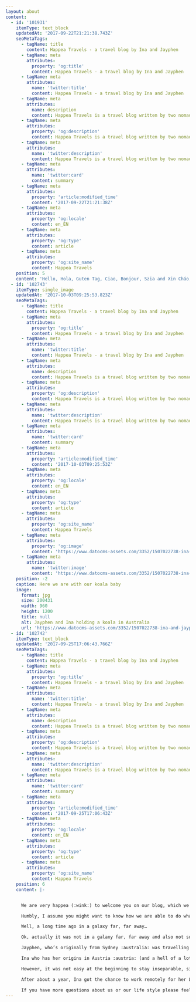 ```yaml
---
layout: about
content:
  - id: '101931'
    itemType: text_block
    updatedAt: '2017-09-22T21:21:38.743Z'
    seoMetaTags:
      - tagName: title
        content: Happea Travels - a travel blog by Ina and Jayphen
      - tagName: meta
        attributes:
          property: 'og:title'
          content: Happea Travels - a travel blog by Ina and Jayphen
      - tagName: meta
        attributes:
          name: 'twitter:title'
          content: Happea Travels - a travel blog by Ina and Jayphen
      - tagName: meta
        attributes:
          name: description
          content: Happea Travels is a travel blog written by two nomads exploring the earth while working from their laptops.
      - tagName: meta
        attributes:
          property: 'og:description'
          content: Happea Travels is a travel blog written by two nomads exploring the earth while working from their laptops.
      - tagName: meta
        attributes:
          name: 'twitter:description'
          content: Happea Travels is a travel blog written by two nomads exploring the earth while working from their laptops.
      - tagName: meta
        attributes:
          name: 'twitter:card'
          content: summary
      - tagName: meta
        attributes:
          property: 'article:modified_time'
          content: '2017-09-22T21:21:38Z'
      - tagName: meta
        attributes:
          property: 'og:locale'
          content: en_EN
      - tagName: meta
        attributes:
          property: 'og:type'
          content: article
      - tagName: meta
        attributes:
          property: 'og:site_name'
          content: Happea Travels
    position: 5
    content: 'Hello, Hola, Guten Tag, Ciao, Bonjour, Szia and Xin Cháo, fellow citizens of the world, travel enthusiasts and travellers to be.'
  - id: '102743'
    itemType: single_image
    updatedAt: '2017-10-03T09:25:53.823Z'
    seoMetaTags:
      - tagName: title
        content: Happea Travels - a travel blog by Ina and Jayphen
      - tagName: meta
        attributes:
          property: 'og:title'
          content: Happea Travels - a travel blog by Ina and Jayphen
      - tagName: meta
        attributes:
          name: 'twitter:title'
          content: Happea Travels - a travel blog by Ina and Jayphen
      - tagName: meta
        attributes:
          name: description
          content: Happea Travels is a travel blog written by two nomads exploring the earth while working from their laptops.
      - tagName: meta
        attributes:
          property: 'og:description'
          content: Happea Travels is a travel blog written by two nomads exploring the earth while working from their laptops.
      - tagName: meta
        attributes:
          name: 'twitter:description'
          content: Happea Travels is a travel blog written by two nomads exploring the earth while working from their laptops.
      - tagName: meta
        attributes:
          name: 'twitter:card'
          content: summary
      - tagName: meta
        attributes:
          property: 'article:modified_time'
          content: '2017-10-03T09:25:53Z'
      - tagName: meta
        attributes:
          property: 'og:locale'
          content: en_EN
      - tagName: meta
        attributes:
          property: 'og:type'
          content: article
      - tagName: meta
        attributes:
          property: 'og:site_name'
          content: Happea Travels
      - tagName: meta
        attributes:
          property: 'og:image'
          content: 'https://www.datocms-assets.com/3352/1507022738-ina-and-jayphen-holding-a-koala.jpg?'
      - tagName: meta
        attributes:
          name: 'twitter:image'
          content: 'https://www.datocms-assets.com/3352/1507022738-ina-and-jayphen-holding-a-koala.jpg?'
    position: -2
    caption: Here we are with our koala baby
    image:
      format: jpg
      size: 200431
      width: 960
      height: 1200
      title: null
      alt: Jayphen and Ina holding a koala in Australia
      url: 'https://www.datocms-assets.com/3352/1507022738-ina-and-jayphen-holding-a-koala.jpg?'
  - id: '102742'
    itemType: text_block
    updatedAt: '2017-09-25T17:06:43.766Z'
    seoMetaTags:
      - tagName: title
        content: Happea Travels - a travel blog by Ina and Jayphen
      - tagName: meta
        attributes:
          property: 'og:title'
          content: Happea Travels - a travel blog by Ina and Jayphen
      - tagName: meta
        attributes:
          name: 'twitter:title'
          content: Happea Travels - a travel blog by Ina and Jayphen
      - tagName: meta
        attributes:
          name: description
          content: Happea Travels is a travel blog written by two nomads exploring the earth while working from their laptops.
      - tagName: meta
        attributes:
          property: 'og:description'
          content: Happea Travels is a travel blog written by two nomads exploring the earth while working from their laptops.
      - tagName: meta
        attributes:
          name: 'twitter:description'
          content: Happea Travels is a travel blog written by two nomads exploring the earth while working from their laptops.
      - tagName: meta
        attributes:
          name: 'twitter:card'
          content: summary
      - tagName: meta
        attributes:
          property: 'article:modified_time'
          content: '2017-09-25T17:06:43Z'
      - tagName: meta
        attributes:
          property: 'og:locale'
          content: en_EN
      - tagName: meta
        attributes:
          property: 'og:type'
          content: article
      - tagName: meta
        attributes:
          property: 'og:site_name'
          content: Happea Travels
    position: 6
    content: |-


      We are very happea (:wink:) to welcome you on our blog, which we created to share our experiences, adventures and a bunch of travel tips with all of you, who happen to visit places, that we have visited in the past year already, or to take you live on one of our current adventures with us.

      Humbly, I assume you might want to know how we are able to do what we are doing and how we got here in the first place. 

      Well, a long time ago in a galaxy far, far away…

      Ok, actually it was not in a galaxy far, far away and also not such a long time ago but more like London area about a year and a bit, that Jayphen and Ina met in Battersea Park playing frisbee, drinking beers and wine and were inseparable ever since. 

      Jayphen, who’s originally from Sydney :australia: was travelling Europe already at that time, staying in London for a couple of months, working remotely as a designer and developer for an Australian start up. 

      Ina who has her origins in Austria :austria: (and a hell of a lot of Eastern European roots) studied in the UK and just started her second year of working for a production company in London as a designer and animator. 

      However, it was not easy at the beginning to stay inseparable, since Jayphen was travelling around Europe and Ina tried to visit him as much as she could afford with her annual leave days (usually every second week, booking a long weekend off). Because let’s be honest it’s nicer to go to Paris, Zürich, Split or Iceland on a weekend than spending £5 for a pint in London and everybody who’s been there knows, you need at least three to make you forget it’s always cloudy. 

      After about a year, Ina got the chance to work remotely for her London based company and was finally able to join Jayphen on his adventure and here we are now. Travelling the world together and trying to stay for at least a month or two in each country to really suck in all the breath taking impressions, the wide variety of different cultures and more often than not the food that all those beautiful countries have to offer to their citizens of the world.

      If you have more questions about us or our life style please feel free to leave us a comment or drop us a private message anytime and until then: HAPPEA TRAVELS :tada:
---
```


